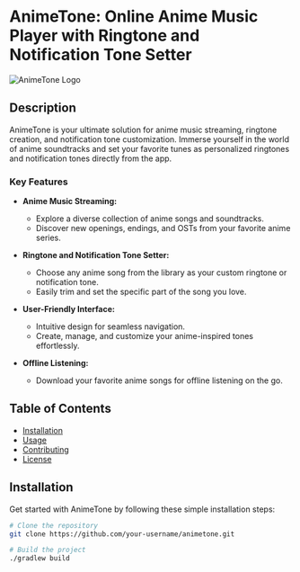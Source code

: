 # AnimeTone: Online Anime Music Player with Ringtone and Notification Tone Setter

![AnimeTone Logo](https://ibb.co/phWS9dB)

## Description

AnimeTone is your ultimate solution for anime music streaming, ringtone creation, and notification tone customization. Immerse yourself in the world of anime soundtracks and set your favorite tunes as personalized ringtones and notification tones directly from the app.

### Key Features

- **Anime Music Streaming:**
  - Explore a diverse collection of anime songs and soundtracks.
  - Discover new openings, endings, and OSTs from your favorite anime series.

- **Ringtone and Notification Tone Setter:**
  - Choose any anime song from the library as your custom ringtone or notification tone.
  - Easily trim and set the specific part of the song you love.

- **User-Friendly Interface:**
  - Intuitive design for seamless navigation.
  - Create, manage, and customize your anime-inspired tones effortlessly.

- **Offline Listening:**
  - Download your favorite anime songs for offline listening on the go.

## Table of Contents

- [Installation](#installation)
- [Usage](#usage)
- [Contributing](#contributing)
- [License](#license)

## Installation

Get started with AnimeTone by following these simple installation steps:

```bash
# Clone the repository
git clone https://github.com/your-username/animetone.git

# Build the project
./gradlew build
